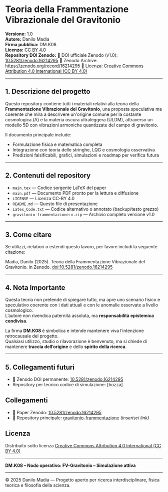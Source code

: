 # Teoria della Frammentazione Vibrazionale del Gravitonio
 
**Versione:** 1.0  
**Autore:** Danilo Madia  
**Firma pubblica:** DM.K08  
**Licenza:** [CC BY 4.0](https://creativecommons.org/licenses/by/4.0/)  
**Repository DOI Zenodo:** 
📄 DOI ufficiale Zenodo (v1.0): [10.5281/zenodo.16214295](https://doi.org/10.5281/zenodo.16214295)
🔗 Zenodo Archive: https://zenodo.org/record/16214295
📝 Licenza: [Creative Commons Attribution 4.0 International (CC BY 4.0)](https://creativecommons.org/licenses/by/4.0/)

---

## 1. Descrizione del progetto

Questo repository contiene tutti i materiali relativi alla teoria della **Frammentazione Vibrazionale del Gravitonio**, una proposta speculativa ma coerente che mira a descrivere un'origine comune per la costante cosmologica (Λ) e la materia oscura ultraleggera (ULDM), attraverso un modello 5D con vibrazioni armoniche quantizzate del campo di gravitonio.

Il documento principale include:
- Formulazione fisica e matematica completa
- Integrazione con teoria delle stringhe, LQG e cosmologia osservativa
- Predizioni falsificabili, grafici, simulazioni e roadmap per verifica futura

---

## 2. Contenuti del repository

- `main.tex` — Codice sorgente LaTeX del paper
- `main.pdf` — Documento PDF pronto per la lettura e diffusione
- `LICENSE` — Licenza CC-BY 4.0
- `README.md` — Questo file di presentazione
- `Latex_Code.txt` — Codice alternativo o annotato (backup/testo grezzo)
- `gravitonio-frammentazione:v.zip` — Archivio completo versione v1.0

---

## 3. Come citare

Se utilizzi, rielabori o estendi questo lavoro, per favore includi la seguente citazione:

Madia, Danilo (2025). Teoria della Frammentazione Vibrazionale del Gravitonio. 
in Zenodo. [doi:10.5281/zenodo.16214295](https://doi.org/10.5281/zenodo.16214295)

---

## 4. Nota Importante

Questa teoria non pretende di spiegare tutto, ma apre uno scenario fisico e speculativo coerente con i dati attuali e con le anomalie osservate a livello cosmologico.  
L’autore non rivendica paternità assoluta, ma **responsabilità epistemica condivisa**.

La firma **DM.K08** è simbolica e intende mantenere viva l’intenzione retrocausale del progetto.  
Qualsiasi utilizzo, studio o rilavorazione è benvenuto, ma si chiede di mantenere **traccia dell’origine** e dello **spirito della ricerca**.

---

## 5. Collegamenti futuri

- 🧿 Zenodo DOI permanente: [10.5281/zenodo.16214295](https://doi.org/10.5281/zenodo.16214295)
-  Repository per teorico codice di simulazione: [bozza]

## Collegamenti

- 📄 Paper Zenodo: [10.5281/zenodo.16214295](https://doi.org/10.5281/zenodo.16214295)
- 📁 Repository principale: [gravitonio-frammentazione](https://github.com/...) *(inserisci link)*

## Licenza

Distribuito sotto licenza [Creative Commons Attribution 4.0 International (CC BY 4.0)](https://creativecommons.org/licenses/by/4.0/)

---

**DM.K08 – Nodo operativo: FV-Gravitonio – Simulazione attiva**

---

© 2025 Danilo Madia — Progetto aperto per ricerca interdisciplinare, fisica teorica e filosofia della scienza.
